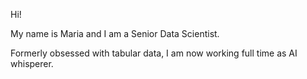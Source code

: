 Hi! 

My name is Maria and I am a Senior Data Scientist. 

Formerly obsessed with tabular data, I am now working full time as AI whisperer.
